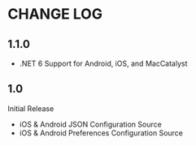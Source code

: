 # CHANGE LOG

## 1.1.0
* .NET 6 Support for Android, iOS, and MacCatalyst

## 1.0
Initial Release
* iOS & Android JSON Configuration Source
* iOS & Android Preferences Configuration Source